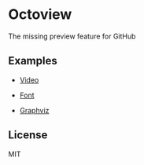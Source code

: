 # Octoview

The missing preview feature for GitHub

## Examples

* [Video](https://github.com/bower-media-samples/big-buck-bunny-1080p-60fps-30s/blob/master/video.mp4)

* [Font](https://github.com/google/fonts/blob/master/ofl/inconsolata/Inconsolata-Regular.ttf)

* [Graphviz](https://github.com/mdaines/viz.js/blob/master/tests/graphs/subgraphs.dot)

## License

MIT
